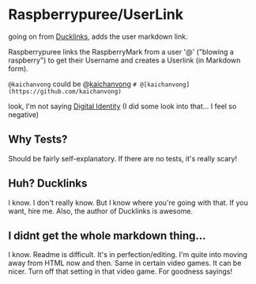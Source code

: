 # Raspberrypuree/UserLink
going on from [Ducklinks](https://github.com/kaichanvong/ducklinks), adds the user markdown link.

Raspberrypuree links the RaspberryMark from a user '@' ("blowing a raspberry") to get their Username and creates a Userlink (in Markdown form).

`@kaichanvong` could be @[kaichanvong](https://github.com/kaichanvong) `# @[kaichanvong](https://github.com/kaichanvong)` 

look, I'm not saying [Digital Identity](https://www.kaivong.com/about/contact/digital-identity/) (I did some look into that... I feel so negative)

## Why Tests? 
Should be fairly self-explanatory. If there are no tests, it's really scary!

## Huh? Ducklinks
I know. I don't really know. But I know where you're going with that. If you want, hire me. Also, the author of Ducklinks is awesome. 

## I didnt get the whole markdown thing...
I know. Readme is difficult. It's in perfection/editing. I'm quite into moving away from HTML now and then. Same in certain video games. It can be nicer. Turn off that setting in that video game. For goodness sayings!
